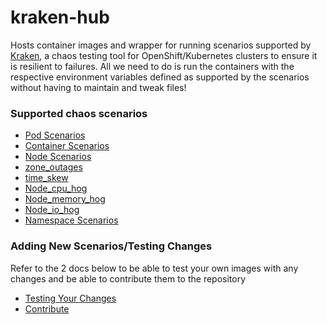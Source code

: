 # kraken-hub

Hosts container images and wrapper for running scenarios supported by [Kraken](https://github.com/cloud-bulldozer/kraken), a chaos testing tool for OpenShift/Kubernetes clusters to ensure it is resilient to failures. All we need to do is run the containers with the respective environment variables defined as supported by the scenarios without having to maintain and tweak files!


### Supported chaos scenarios

- [Pod Scenarios](docs/pod-scenarios.md)
- [Container Scenarios](docs/container-scenarios.md)
- [Node Scenarios](docs/node-scenarios.md)
- [zone_outages](docs/zone-outages.md)
- [time_skew](docs/time-scenarios.md)
- [Node_cpu_hog](docs/node-cpu-hog.md)
- [Node_memory_hog](docs/node-memory-hog.md)
- [Node_io_hog](docs/node-io-hog.md)
- [Namespace Scenarios](docs/namespace-scenarios.md)

### Adding New Scenarios/Testing Changes

Refer to the 2 docs below to be able to test your own images with any changes and be able to contribute them to the repository

- [Testing Your Changes](docs/test_your_changes.md)
- [Contribute](docs/contribute.md)